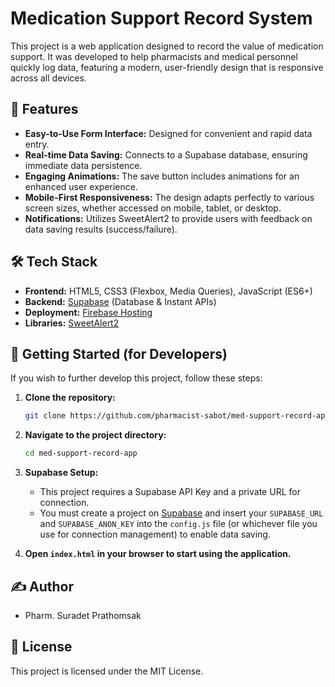 # Medication Support Record System

This project is a web application designed to record the value of medication support. It was developed to help pharmacists and medical personnel quickly log data, featuring a modern, user-friendly design that is responsive across all devices.

## 🎉 Features

-   **Easy-to-Use Form Interface:** Designed for convenient and rapid data entry.
-   **Real-time Data Saving:** Connects to a Supabase database, ensuring immediate data persistence.
-   **Engaging Animations:** The save button includes animations for an enhanced user experience.
-   **Mobile-First Responsiveness:** The design adapts perfectly to various screen sizes, whether accessed on mobile, tablet, or desktop.
-   **Notifications:** Utilizes SweetAlert2 to provide users with feedback on data saving results (success/failure).

## 🛠️ Tech Stack

-   **Frontend:** HTML5, CSS3 (Flexbox, Media Queries), JavaScript (ES6+)
-   **Backend:** [Supabase](https://supabase.io/) (Database & Instant APIs)
-   **Deployment:** [Firebase Hosting](https://firebase.google.com/docs/hosting)
-   **Libraries:** [SweetAlert2](https://sweetalert2.github.io/)

## 🏁 Getting Started (for Developers)

If you wish to further develop this project, follow these steps:

1.  **Clone the repository:**
    ```bash
    git clone https://github.com/pharmacist-sabot/med-support-record-app.git
    ```

2.  **Navigate to the project directory:**
    ```bash
    cd med-support-record-app
    ```

3.  **Supabase Setup:**
    -   This project requires a Supabase API Key and a private URL for connection.
    -   You must create a project on [Supabase](https://supabase.io/) and insert your `SUPABASE_URL` and `SUPABASE_ANON_KEY` into the `config.js` file (or whichever file you use for connection management) to enable data saving.

4.  **Open `index.html` in your browser to start using the application.**

## ✍️ Author

-   Pharm. Suradet Prathomsak

## 📄 License

This project is licensed under the MIT License.
